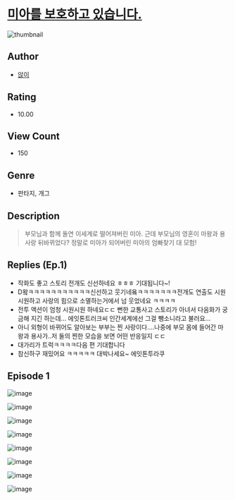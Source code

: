 # [미아를 보호하고 있습니다.](https://comic.naver.com/challenge/list?titleId=811169)
![thumbnail](https://image-comic.pstatic.net/user_contents_data/challenge_comic/2023/05/25/367068/upload_3905572376257049906_480x623.jpeg)

## Author
- [않이](https://comic.naver.com/artistTitle?id=367068)

## Rating
- 10.00

## View Count
- 150

## Genre
- 판타지, 개그

## Description
> 부모님과 함께 돌연 이세계로 떨어져버린 미아. 근데 부모님의 영혼이 마왕과 용사랑 뒤바뀌었다? 정말로 미아가 되어버린 미아의 엄빠찾기 대 모험!

## Replies (Ep.1)
- 작화도 좋고 스토리 전개도 신선하네요 ㅎㅎㅎ 기대됩니다~!
- D왘ㅋㅋㅋㅋㅋㅋㅋㅋㅋㅋㅋ신선하고 웃기네욬ㅋㅋㅋㅋㅋㅋㅋ전개도 연출도 시원시원하고 사랑의 힘으로 소멸하는거에서 넘 웃었네요 ㅋㅋㅋㅋ
- 전투 액션이 엄청 시원시원 하네요ㄷㄷ 뻔한 교통사고 스토리가 아녀서 다음화가 궁금해 지긴 하는데... 에잇톤트러크씨 인간세계에선 그걸 뺑소니라고 불러요...
- 아니 외형이 바뀌어도 알아보는 부부는 찐 사랑이다....나중에 부모 몸에 들어간 마왕과 용사가..저 둘의 찐한 모습을 보면 어떤 반응일지 ㄷㄷ
- 대가리가 트럭ㅋㅋㅋㅋ다음 편 기대합니다
- 참신하구 재밌어요 ㅋㅋㅋㅋㅋ 대박나세요~ 에잇톤투라쿠

## Episode 1
![image](https://image-comic.pstatic.net/user_contents_data/challenge_comic/2023/05/25/367068/upload_3689915260868898871.jpeg)

![image](https://image-comic.pstatic.net/user_contents_data/challenge_comic/2023/05/25/367068/upload_7219890551463885155.jpeg)

![image](https://image-comic.pstatic.net/user_contents_data/challenge_comic/2023/05/25/367068/upload_7004893151592001589.jpeg)

![image](https://image-comic.pstatic.net/user_contents_data/challenge_comic/2023/05/25/367068/upload_4134923707119461990.jpeg)

![image](https://image-comic.pstatic.net/user_contents_data/challenge_comic/2023/05/25/367068/upload_4062922390041420646.jpeg)

![image](https://image-comic.pstatic.net/user_contents_data/challenge_comic/2023/05/25/367068/upload_3559080863171372645.jpeg)

![image](https://image-comic.pstatic.net/user_contents_data/challenge_comic/2023/05/25/367068/upload_3907210464701200228.jpeg)

![image](https://image-comic.pstatic.net/user_contents_data/challenge_comic/2023/05/25/367068/upload_3617296713933414708.jpeg)
